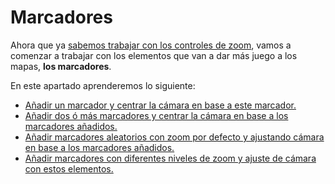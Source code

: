 # Marcadores

Ahora que ya [sabemos trabajar con los controles de zoom](../zoom/positions-btn-texts.md), vamos a comenzar a trabajar con los elementos que van a dar más juego a los mapas, **los marcadores**.

En este apartado aprenderemos lo siguiente:
* [Añadir un marcador y centrar la cámara en base a este marcador.](./one-marker.md)
* [Añadir dos ó más marcadores y centrar la cámara en base a los marcadores añadidos.](./two-or-more-markers.md)
* [Añadir marcadores aleatorios con zoom por defecto y ajustando cámara en base a los marcadores añadidos.](./random-markers-default-zoom.md)
* [Añadir marcadores con diferentes niveles de zoom y ajuste de cámara con estos elementos.](./random-markers-select-zoom.md)